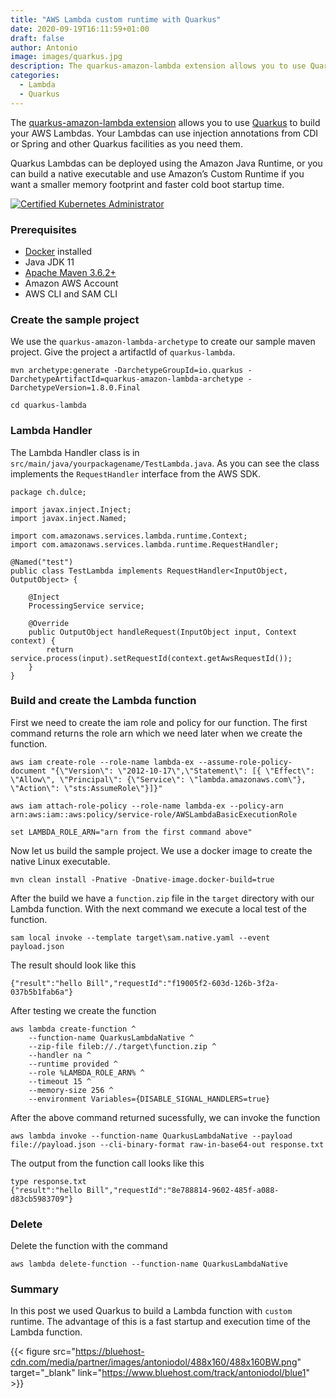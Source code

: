 ```yaml
---
title: "AWS Lambda custom runtime with Quarkus"
date: 2020-09-19T16:11:59+01:00
draft: false
author: Antonio
image: images/quarkus.jpg
description: The quarkus-amazon-lambda extension allows you to use Quarkus to build your AWS Lambdas.
categories: 
  - Lambda
  - Quarkus
---
```


The [quarkus-amazon-lambda extension](https://quarkus.io/guides/amazon-lambda) allows you to use [Quarkus](https://quarkus.io) to build your AWS Lambdas. Your Lambdas can use injection annotations from CDI or Spring and other Quarkus facilities as you need them.

Quarkus Lambdas can be deployed using the Amazon Java Runtime, or you can build a native executable and use Amazon’s Custom Runtime if you want a smaller memory footprint and faster cold boot startup time.

[![Certified Kubernetes Administrator](https://static.shareasale.com/image/43514/Certified_Kubernetes_Administrator.jpg)](https://shareasale.com/r.cfm?b=1543562&amp;u=2310472&amp;m=43514&amp;urllink=&amp;afftrack=)

### Prerequisites
* [Docker](https://docs.docker.com/get-docker/) installed
* Java JDK 11
* [Apache Maven 3.6.2+](http://maven.apache.org/)
* Amazon AWS Account
* AWS CLI and SAM CLI

### Create the sample project
We use the `quarkus-amazon-lambda-archetype` to create our sample maven project. Give the project a artifactId of `quarkus-lambda`.

    mvn archetype:generate -DarchetypeGroupId=io.quarkus -DarchetypeArtifactId=quarkus-amazon-lambda-archetype -DarchetypeVersion=1.8.0.Final

    cd quarkus-lambda


### Lambda Handler
The Lambda Handler class is in `src/main/java/yourpackagename/TestLambda.java`. As you can see the class implements the `RequestHandler` interface from the AWS SDK.

    package ch.dulce;

    import javax.inject.Inject;
    import javax.inject.Named;

    import com.amazonaws.services.lambda.runtime.Context;
    import com.amazonaws.services.lambda.runtime.RequestHandler;

    @Named("test")
    public class TestLambda implements RequestHandler<InputObject, OutputObject> {

        @Inject
        ProcessingService service;

        @Override
        public OutputObject handleRequest(InputObject input, Context context) {
            return service.process(input).setRequestId(context.getAwsRequestId());
        }
    }

### Build and create the Lambda function
First we need to create the iam role and policy for our function. The first command returns the role arn which we need later when we create the function.

    aws iam create-role --role-name lambda-ex --assume-role-policy-document "{\"Version\": \"2012-10-17\",\"Statement\": [{ \"Effect\": \"Allow\", \"Principal\": {\"Service\": \"lambda.amazonaws.com\"}, \"Action\": \"sts:AssumeRole\"}]}"
    
    aws iam attach-role-policy --role-name lambda-ex --policy-arn arn:aws:iam::aws:policy/service-role/AWSLambdaBasicExecutionRole

    set LAMBDA_ROLE_ARN="arn from the first command above"

Now let us build the sample project. We use a docker image to create the native Linux executable.

    mvn clean install -Pnative -Dnative-image.docker-build=true

After the build we have a `function.zip` file in the `target` directory with our Lambda function. With the next command we execute a local test of the function.

    sam local invoke --template target\sam.native.yaml --event payload.json 

The result should look like this

    {"result":"hello Bill","requestId":"f19005f2-603d-126b-3f2a-037b5b1fab6a"}

After testing we create the function

    aws lambda create-function ^
        --function-name QuarkusLambdaNative ^
        --zip-file fileb://./target\function.zip ^
        --handler na ^
        --runtime provided ^
        --role %LAMBDA_ROLE_ARN% ^
        --timeout 15 ^
        --memory-size 256 ^
        --environment Variables={DISABLE_SIGNAL_HANDLERS=true}

After the above command returned sucessfully, we can invoke the function

    aws lambda invoke --function-name QuarkusLambdaNative --payload file://payload.json --cli-binary-format raw-in-base64-out response.txt

The output from the function call looks like this

    type response.txt
    {"result":"hello Bill","requestId":"8e788814-9602-485f-a088-d83cb5983709"}

### Delete
Delete the function with the command

    aws lambda delete-function --function-name QuarkusLambdaNative

### Summary
In this post we used Quarkus to build a Lambda function with `custom` runtime. The advantage of this is a fast startup and execution time of the Lambda function.

{{< figure src="https://bluehost-cdn.com/media/partner/images/antoniodol/488x160/488x160BW.png" target="_blank" link="https://www.bluehost.com/track/antoniodol/blue1" >}}
